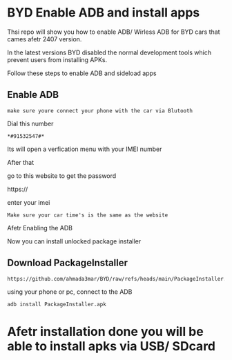 
# BYD Enable ADB and install apps

Thsi repo will show you how to enable ADB/ Wirless ADB for BYD cars that cames afetr 2407 version.

In the latest versions BYD disabled the normal development tools which prevent users from installing APKs. 

Follow these steps to enable ADB and sideload apps

## Enable ADB
    make sure youre connect your phone with the car via Blutooth

Dial this number 
```
*#91532547#*
```
Its will open a verfication menu with your IMEI number 

After that 

go to this website to get the password 

https://

enter your imei 

    Make sure your car time's is the same as the website


Afetr Enabling the ADB 

Now you can install unlocked package installer 

## Download PackageInstaller

    https://github.com/ahmada3mar/BYD/raw/refs/heads/main/PackageInstaller.apk


using your phone or pc, connect to the ADB

```
adb install PackageInstaller.apk

```

# Afetr installation done you will be able to install apks via USB/ SDcard


